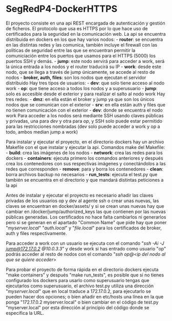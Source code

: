 # SegRedP4-DockerHTTPS
El proyecto consiste en una api REST encargada de autenticación y gestión de ficheros.
El protocolo que usa es HTTPS por lo que hace uso de certificados para la seguridad en la comunicación web.
La api se encuentra distribuida en dockers en los que hay varios nodos:
    - **router**: se encuentra en las distintas redes y las comunica, también incluye el firewall con las políticas de seguridad
              entre las que se encuentran permitir la comuniciación entre los puertos que usamos para el HTTPS (5000) los 
              puertos SSH y demás.
    - **jump**: este nodo servirá para acceder a work, será la única entrada a los nodos y el router traducirá su IP
    - **work**: desde este nodo, que se llega a través de jump únicamente, se accede al resto de nodos
    - **broker, auth, files**: son los nodos que ejecutan el servidor distribuido
Hay tres tipos de usuarios:
    - **dev**: que solo tiene acceso al nodo work
    - **op**: que tiene acceso a todos los nodos y a superusuario
    - **jump**: solo es accesible desde el exterior y para realizar el salto al nodo work
Hay tres redes:
    - **dmz**: en ella están el broker y jump ya que son los únicos nodos que se comunican con el exterior
    - **srv**: en ella están auth y files que no tienen comunicación con el exterior
    - **dev**: donde se encuentra el nodo work
Para acceder a los nodos será mediante SSH usando claves públicas y privadas, una para *dev* y otra para *op*, y SSH solo puede
    estar permitido para las restricciones nombradas (dev solo puede acceder a work y op a todo, ambos median jump a work)

Para instalar y ejecutar el proyecto, en el directorio dockers hay un archivo Makefile con el que instalar y ejecutar la api. Comandos make del Makefile:
    - **build**: crea las imágenes de los nodos
    - **network**: crea las redes para los dockers
    - **containers**: ejecuta primero los comandos anteriores y después crea los contenedores con sus respectivas imágenes y conectándolos a las redes que corresponden
    - **remove**: para y borra los contenedores
    - **clean**: borra archivos backup no necesarios
    - **run_tests**: ejecuta el test.py que también se encuentra en el directorio y que mandará distintas peticiones a la api

Antes de instalar y ejecutar el proyecto es necesario añadir las claves privadas de los usuarios op y dev al agente ssh o crear unas nuevas, las claves se encuentran en docker/assets/ y si se crean unas nuevas hay que cambiar en /docker/jump/authorized_keys las que contienen por las nuevas públicas generadas. Los certificados no hace falta cambiarlos ni generarlos pero si se generan en el apartado "Common Name" que pide hay que poner "*myserver.local*" "*auth.local*" y "*file.local*" para los certificados de broker, auth y files respectivamente.

Para acceder a work con un usuario se ejecuta con el comando "*ssh -Ai <ruta a la clave privada del usuario> -J jump@172.17.0.2 <usuario>@10.0.3.3*"
y desde work si has entrado como usuario "op" podrás acceder al resto de nodos con el comando "*ssh op@<ip del nodo al que se quiere acceder*>

Para probar el proyecto de forma rápida en el directorio dockers ejecuta "make containers" y después "make run_tests", es posible que si no tienes configurado los dockers para usarlo como superusuario tengas que ejecutarlos como superusuario, el archivo test.py utiliza una dirección "*myserver.local*" que en local traduce a 172.17.0.2, para ejecutarlo se pueden hacer dos opciones; o bien añadir en etc/hosts una línea en la que ponga "172.17.0.2  myserver.local" o bien cambiar en el código de test.py "myserver.local" por esta dirección al principio del código donde se especifica la URL.
